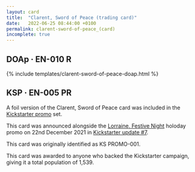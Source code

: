 ```yaml
---
layout: card
title:  "Clarent, Sword of Peace (trading card)"
date:   2022-06-25 08:44:00 +0100
permalink: clarent-sword-of-peace_(card)
incomplete: true
---
```


## DOAp &middot; EN-010 R

{% include templates/clarent-sword-of-peace-doap.html %}

## KSP &middot; EN-005 PR

A foil version of the Clarent, Sword of Peace card was included in the [Kickstarter promo](/KSP_(set)) set.

This card was announced alongside the [Lorraine, Festive Night](/lorraine-festive-night-samples) holoday promo on 22nd December 2021 in [Kickstarter update #7](https://www.kickstarter.com/projects/weebs/grand-archive-tcg/posts/3392207).

This card was originally identified as KS PROMO-001.

This card was awarded to anyone who backed the Kickstarter campaign, giving it a total population of 1,539.